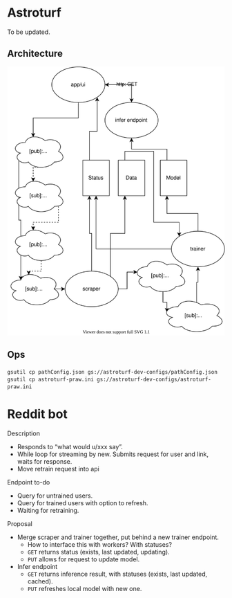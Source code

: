 # Astroturf
To be updated.

## Architecture
<img src="./Architecture.svg">


## Ops

`gsutil cp pathConfig.json gs://astroturf-dev-configs/pathConfig.json`
`gsutil cp astroturf-praw.ini gs://astroturf-dev-configs/astroturf-praw.ini`

# Reddit bot
Description
- Responds to “what would u/xxx say”.
- While loop for streaming by new. Submits request for user and link, waits for response.
- Move retrain request into api

Endpoint to-do
- Query for untrained users.
- Query for trained users with option to refresh.
- Waiting for retraining.

Proposal
- Merge scraper and trainer together, put behind a new trainer endpoint.
  - How to interface this with workers? With statuses?
  - `GET` returns status (exists, last updated, updating).
  - `PUT` allows for request to update model.
- Infer endpoint 
  - `GET` returns inference result, with statuses (exists, last updated, cached).
  - `PUT` refreshes local model with new one.
